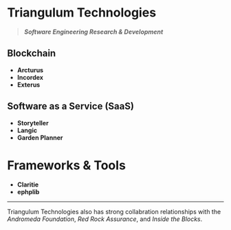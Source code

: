 # Triangulum Technologies

> _**Software Engineering Research & Development**_

## Blockchain

- **Arcturus**
- **Incordex**
- **Exterus**

## Software as a Service (SaaS)

- **Storyteller**
- **Langic**
- **Garden Planner**

# Frameworks & Tools

- **Claritie**
- **ephplib**

---
 
Triangulum Technologies also has strong collabration relationships with 
 the _Andromeda Foundation_,
 _Red Rock Assurance_, 
 and _Inside the Blocks_.
